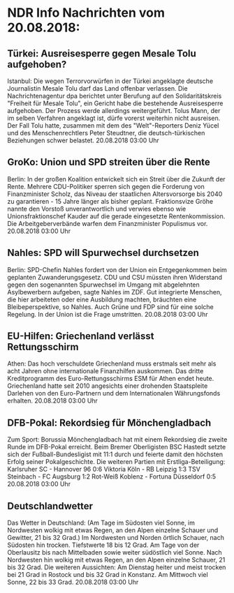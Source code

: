 # NDR Info Nachrichten vom 20.08.2018:


## Türkei: Ausreisesperre gegen Mesale Tolu aufgehoben?
Istanbul: Die wegen Terrorvorwürfen in der Türkei angeklagte deutsche Journalistin Mesale Tolu darf das Land offenbar verlassen. Die Nachrichtenagentur dpa berichtet unter Berufung auf den Solidaritätskreis "Freiheit für Mesale Tolu", ein Gericht habe die bestehende Ausreisesperre aufgehoben. Der Prozess werde allerdings weitergeführt. Tolus Mann, der im selben Verfahren angeklagt ist, dürfe vorerst weiterhin nicht ausreisen. Der Fall Tolu hatte, zusammen mit dem des "Welt"-Reporters Deniz Yücel und des Menschenrechtlers Peter Steudtner, die deutsch-türkischen Beziehungen schwer belastet. 20.08.2018 03:00 Uhr 

## GroKo: Union und SPD streiten über die Rente
Berlin: In der großen Koalition entwickelt sich ein Streit über die Zukunft der Rente. Mehrere CDU-Politiker sperren sich gegen die Forderung von Finanzminister Scholz, das Niveau der staatlichen Altersvorsorge bis 2040 zu garantieren - 15 Jahre länger als bisher geplant. Fraktionsvize Gröhe nannte den Vorstoß unverantwortlich und verwies ebenso wie Unionsfraktionschef Kauder auf die gerade eingesetzte Rentenkommission. Die Arbeitgeberverbände warfen dem Finanzminister Populismus vor. 20.08.2018 03:00 Uhr 

## Nahles: SPD will Spurwechsel durchsetzen
Berlin: SPD-Chefin Nahles fordert von der Union ein Entgegenkommen beim geplanten Zuwanderungsgesetz. CDU und CSU müssten ihren Widerstand gegen den sogenannten Spurwechsel im Umgang mit abgelehnten Asylbewerbern aufgeben, sagte Nahles im ZDF. Gut integrierte Menschen, die hier arbeiteten oder eine Ausbildung machten, bräuchten eine Bleibeperspektive, so Nahles. Auch Grüne und FDP sind für eine solche Regelung. In der Union ist die Frage umstritten. 20.08.2018 03:00 Uhr 

## EU-Hilfen: Griechenland verlässt Rettungsschirm
Athen: Das hoch verschuldete Griechenland muss erstmals seit mehr als acht Jahren ohne internationale Finanzhilfen auskommen. Das dritte Kreditprogramm des Euro-Rettungsschirms ESM für Athen endet heute. Griechenland hatte seit 2010 angesichts einer drohenden Staatspleite Darlehen von den Euro-Partnern und dem Internationalen Währungsfonds erhalten. 20.08.2018 03:00 Uhr 

## DFB-Pokal: Rekordsieg für Mönchengladbach
Zum Sport:			Borussia Mönchengladbach hat mit einem Rekordsieg die zweite Runde im DFB-Pokal erreicht. Beim Bremer Oberligisten BSC Hastedt setzte sich der Fußball-Bundesligist mit 11:1 durch und feierte damit den höchsten Erfolg seiner Pokalgeschichte. Die weiteren Partien mit Erstliga-Beteiligung:
Karlsruher SC - Hannover 96			0:6 Viktoria Köln - RB Leipzig 1:3
TSV Steinbach - FC Augsburg 1:2 Rot-Weiß Koblenz - Fortuna Düsseldorf	0:5 20.08.2018 03:00 Uhr 

## Deutschlandwetter
Das Wetter in Deutschland:
(Am Tage im Südosten viel Sonne, im Nordwesten wolkig mit etwas Regen, an den Alpen einzelne Schauer und Gewitter, 21 bis 32 Grad.) Im Nordwesten und Norden örtlich Schauer, nach Südosten hin  trocken. Tiefstwerte 18 bis 12 Grad. Am Tage von der Oberlausitz bis nach Mittelbaden sowie weiter südöstlich viel Sonne. Nach Nordwesten hin wolkig mit etwas Regen, an den Alpen einzelne Schauer, 21 bis 32 Grad. Die weiteren Aussichten: Am Dienstag heiter und meist trocken bei 21 Grad in Rostock und bis 32 Grad in Konstanz. Am Mittwoch viel Sonne, 22 bis 33 Grad. 20.08.2018 03:00 Uhr 
